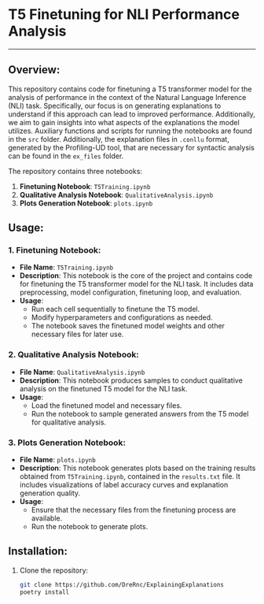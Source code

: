 # T5 Finetuning for NLI Performance Analysis

---

## Overview:

This repository contains code for finetuning a T5 transformer model for the analysis of performance in the context of the Natural Language Inference (NLI) task. Specifically, our focus is on generating explanations to understand if this approach can lead to improved performance. Additionally, we aim to gain insights into what aspects of the explanations the model utilizes. Auxiliary functions and scripts for running the notebooks are found in the `src` folder. Additionally, the explanation files in `.conllu` format, generated by the Profiling-UD tool, that are necessary for syntactic analysis can be found in the `ex_files` folder.

The repository contains three notebooks:

1. **Finetuning Notebook**: `T5Training.ipynb`
2. **Qualitative Analysis Notebook**: `QualitativeAnalysis.ipynb`
3. **Plots Generation Notebook**: `plots.ipynb`

## Usage:

### 1. Finetuning Notebook:

- **File Name**: `T5Training.ipynb`
- **Description**: This notebook is the core of the project and contains code for finetuning the T5 transformer model for the NLI task. It includes data preprocessing, model configuration, finetuning loop, and evaluation.
- **Usage**: 
  - Run each cell sequentially to finetune the T5 model.
  - Modify hyperparameters and configurations as needed.
  - The notebook saves the finetuned model weights and other necessary files for later use.

### 2. Qualitative Analysis Notebook:

- **File Name**: `QualitativeAnalysis.ipynb`
- **Description**: This notebook produces samples to conduct qualitative analysis on the finetuned T5 model for the NLI task.
- **Usage**: 
  - Load the finetuned model and necessary files.
  - Run the notebook to sample generated answers from the T5 model for qualitative analysis.

### 3. Plots Generation Notebook:

- **File Name**: `plots.ipynb`
- **Description**: This notebook generates plots based on the training results obtained from `T5Training.ipynb`, contained in the `results.txt` file. It includes visualizations of label accuracy curves and explanation generation quality.
- **Usage**: 
  - Ensure that the necessary files from the finetuning process are available.
  - Run the notebook to generate plots.

## Installation:

1. Clone the repository:
   ```bash
   git clone https://github.com/DreRnc/ExplainingExplanations
   poetry install
